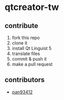 # qtcreator-tw
## contribute
1. fork this repo
2. clone it
3. install Qt Linguist 5
4. translate files
5. commit & push it
6. make a pull request

## contributors
- [pan93412](https://www.github.com/pan93412)
